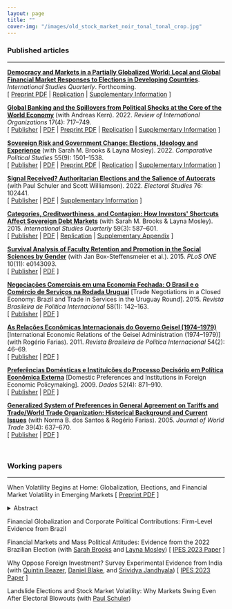 ```yaml
---
layout: page
title: ""
cover-img: "/images/old_stock_market_noir_tonal_tonal_crop.jpg"
---
```


### Published articles
***

__<a href="https://doi.org/10.31235/osf.io/upevz" target="_blank">Democracy and Markets in a Partially Globalized World: Local and Global Financial Market Responses to Elections in Developing Countries</a>__. _International Studies Quarterly_. Forthcoming.<br>
[ <a href="https://doi.org/10.31235/osf.io/upevz" target="_blank">Preprint PDF</a> \| <a href="https://osf.io/usve8/" target="_blank">Replication</a> \| <a href="https://osf.io/fwmcd/" target="_blank">Supplementary Information</a> ]

__<a href="https://doi.org/10.1007/s11558-021-09446-w" target="_blank">Global Banking and the Spillovers from Political Shocks at the Core of the World Economy</a>__ (with Andreas Kern). 2022. _Review of International Organizations_ 17(4): 717–749.<br>
[ <a href="https://doi.org/10.1007/s11558-021-09446-w" target="_blank">Publisher</a> \| <a href="../pdf/Cunha_Kern_2022_RIO.pdf" target="_blank">PDF</a> \| <a href="https://doi.org/10.31235/osf.io/xr3un" target="_blank">Preprint PDF</a> \| <a href="https://osf.io/xnuf3/" target="_blank">Replication</a> \| <a href="https://osf.io/835fw/" target="_blank">Supplementary Information</a> ]

__<a href="https://doi.org/10.1177%2F00104140211047407" target="_blank">Sovereign Risk and Government Change: Elections, Ideology and Experience</a>__ (with Sarah M. Brooks & Layna Mosley). 2022. _Comparative Political Studies_ 55(9): 1501–1538.<br>
[ <a href="https://doi.org/10.1177%2F00104140211047407" target="_blank">Publisher</a> \| <a href="../pdf/Brooks_Cunha_Mosley_2022_CPS.pdf" target="_blank">PDF</a> \| <a href="https://doi.org/10.31235/osf.io/5axvm" target="_blank">Preprint PDF</a> \| <a href="https://doi.org/10.7910/DVN/WJGJQ7" target="_blank">Replication</a> \| <a href="https://osf.io/2zvrb/" target="_blank">Supplementary Information</a> ]

__<a href="https://doi.org/10.1016/j.electstud.2022.102441" target="_blank">Signal Received? Authoritarian Elections and the Salience of Autocrats</a>__ (with Paul Schuler and Scott Williamson). 2022. _Electoral Studies_ 76: 102441. <br>
[ <a href="https://doi.org/10.1016/j.electstud.2022.102441" target="_blank">Publisher</a> \| <a href="../pdf/Cunha_Schuler_Williamson_2022_ES.pdf" target="_blank">PDF</a> \| <a href="../pdf/Cunha_Schuler_Williamson_ES_Appendix.pdf" target="_blank">Supplementary Information</a> ]

__<a href="https://doi.org/10.1111/isqu.12173" target="_blank">Categories, Creditworthiness, and Contagion: How Investors' Shortcuts Affect Sovereign Debt Markets</a>__ (with Sarah M. Brooks & Layna Mosley). 2015. _International Studies Quarterly_ 59(3): 587–601.<br>
[ <a href="https://doi.org/10.1111/isqu.12173" target="_blank">Publisher</a> \| <a href="../pdf/Brooks_Cunha_Mosley_2015_ISQ.pdf" target="_blank">PDF</a> \| <a href="https://dx.doi.org/10.7910/DVN/TPAB95" target="_blank">Replication</a> \| <a href="../pdf/Brooks_Cunha_Mosley_2015_ISQ_Appendix.pdf" target="_blank">Supplementary Appendix</a> ]

__<a href="https://doi.org/10.1371/journal.pone.0143093" target="_blank">Survival Analysis of Faculty Retention and Promotion in the Social Sciences by Gender</a>__ (with Jan Box-Steffensmeier et al.). 2015. _PLoS ONE_ 10(11): e0143093.<br>
[ <a href="https://doi.org/10.1371/journal.pone.0143093" target="_blank">Publisher</a> \| <a href="https://www.plosone.org/article/fetchObject.action?uri=info:doi/10.1371/journal.pone.0143093&representation=PDF" target="_blank">PDF</a> ]

__<a href="https://dx.doi.org/10.1590/0034-7329201500108" target="_blank">Negociações Comerciais em uma Economia Fechada: O Brasil e o Comércio de Serviços na Rodada Uruguai</a>__ [Trade Negotiations in a Closed Economy: Brazil and Trade in Services in the Uruguay Round]. 2015. _Revista Brasileira de Política Internacional_ 58(1): 142–163.<br>
[ <a href="https://dx.doi.org/10.1590/0034-7329201500108" target="_blank">Publisher</a> \| <a href="https://www.scielo.br/pdf/rbpi/v58n1/0034-7329-rbpi-58-01-00142.pdf" target="_blank">PDF</a> ]

__<a href="https://dx.doi.org/10.1590/S0034-73292011000200003" target="_blank">As Relações Econômicas Internacionais do Governo Geisel (1974–1979)</a>__ [International Economic Relations of the Geisel Administration (1974–1979)] (with Rogério Farias). 2011. _Revista Brasileira de Política Internacional_ 54(2): 46–69.<br>
[ <a href="https://dx.doi.org/10.1590/S0034-73292011000200003" target="_blank">Publisher</a> \| <a href="https://www.scielo.br/pdf/rbpi/v54n2/v54n2a03.pdf" target="_blank">PDF</a> ]

__<a href="https://dx.doi.org/10.1590/S0011-52582009000400003" target="_blank">Preferências Domésticas e Instituições do Processo Decisório em Política Econômica Externa</a>__ [Domestic Preferences and Institutions in Foreign Economic Policymaking]. 2009. _Dados_ 52(4): 871–910.<br>
[ <a href="https://dx.doi.org/10.1590/S0011-52582009000400003" target="_blank">Publisher</a> \| <a href="https://www.scielo.br/pdf/dados/v52n4/v52n4a03.pdf" target="_blank">PDF</a> ]

__<a href="https://www.kluwerlawonline.com/abstract.php?area=Journals&id=TRAD2005039" target="_blank">Generalized System of Preferences in General Agreement on Tariffs and Trade/World Trade Organization: Historical Background and Current Issues</a>__ (with Norma B. dos Santos & Rogério Farias). 2005. _Journal of World Trade_ 39(4): 637–670.<br>
[ <a href="https://www.kluwerlawonline.com/abstract.php?area=Journals&id=TRAD2005039" target="_blank">Publisher</a> \| <a href="../pdf/Santos_Farias_Cunha_2005_World_Trade.pdf" target="_blank">PDF</a> ]

<br>

### Working papers
***

When Volatility Begins at Home: Globalization, Elections, and Financial Market Volatility in Emerging Markets [ <a href="https://osf.io/preprints/socarxiv/pdsv6/" target="_blank">Preprint PDF</a> ]<details>
    <summary>Abstract</summary>
<br />
How do elections generate financial market volatility in emerging market countries? Existing scholarship disagrees over the relative importance of "push" (global) and "pull" (country-specific) factors in explaining volatility. This study moves beyond the binary debate between push and pull factors by examining how these factors interact in complex and dynamic ways. Local and global investors operate in different information environments when evaluating political risk. Local investors' information advantage leads to volatility contagion from domestic to international markets, as well as more volatile reactions to electoral uncertainty from foreign investors. I find support for these claims using price data for closed-end country funds and a series of multivariate time series models that capture dynamics of volatility transmission between local and global markets. The results underscore the importance of disaggregating investor behavior to understand how global capital markets react to emerging market politics.
</details>

Financial Globalization and Corporate Political Contributions: Firm-Level Evidence from Brazil

Financial Markets and Mass Political Attitudes: Evidence from the 2022 Brazilian Election (with <a href="https://polisci.osu.edu/people/brooks.317" target="_blank">Sarah Brooks</a> and <a href="https://laynamosley.scholar.princeton.edu/" target="_blank">Layna Mosley</a>) [ <a href="https://www.internationalpoliticaleconomysociety.org/sites/default/files/paper-uploads/2023-10-26-16_12_22-sydney.white@yale.edu.pdf" target="_blank">IPES 2023 Paper</a> ]

Why Oppose Foreign Investment? Survey Experimental Evidence from India (with <a href="http://www.quintinbeazer.com/" target="_blank">Quintin Beazer</a>, <a href="https://www.danieljblake.com/" target="_blank">Daniel Blake</a>, and <a href="https://www.s-jandhyala.com/" target="_blank">Srividya Jandhyala</a>) [ <a href="https://www.internationalpoliticaleconomysociety.org/sites/default/files/paper-uploads/2023-10-26-09_51_08-raphaelcunha2@gmail.com.pdf" target="_blank">IPES 2023 Paper</a> ]

Landslide Elections and Stock Market Volatility: Why Markets Swing Even After Electoral Blowouts (with <a href="https://www.paulschuler.me/" target="_blank">Paul Schuler</a>)<br>
